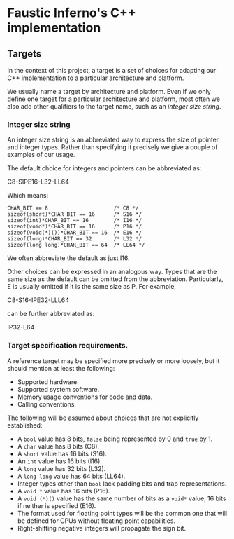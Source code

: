 # Faustic Inferno's C++ implementation

## Targets

In the context of this project, a target is a set of choices for adapting our C++ implementation to a particular architecture and platform.

We usually name a target by architecture and platform. Even if we only define one target for a particular architecture and platform, most often we also add other qualifiers to the target name, such as an *integer size string*.

### Integer size string

An integer size string is an abbreviated way to express the size of pointer and integer types. Rather than specifying it precisely we give a couple of examples of our usage.

The default choice for integers and pointers can be abbreviated as:

C8-SIPE16-L32-LL64

Which means:

    CHAR_BIT == 8                     /* C8 */
    sizeof(short)*CHAR_BIT == 16      /* S16 */
    sizeof(int)*CHAR_BIT == 16        /* I16 */
    sizeof(void*)*CHAR_BIT == 16      /* P16 */
    sizeof(void(*)())*CHAR_BIT == 16  /* E16 */
    sizeof(long)*CHAR_BIT == 32       /* L32 */
    sizeof(long long)*CHAR_BIT == 64  /* LL64 */

We often abbreviate the default as just I16.

Other choices can be expressed in an analogous way. Types that are the same size as the default can be omitted from the abbreviation. Particularly, E is usually omitted if it is the same size as P. For example,

C8-S16-IPE32-LLL64

can be further abbreviated as:

IP32-L64

### Target specification requirements.

A reference target may be specified more precisely or more loosely, but it should mention at least the following:

* Supported hardware.
* Supported system software.
* Memory usage conventions for code and data.
* Calling conventions.

The following will be assumed about choices that are not explicitly established:

* A `bool` value has 8 bits, `false` being represented by 0 and `true` by 1.
* A `char` value has 8 bits (C8).
* A `short` value has 16 bits (S16).
* An `int` value has 16 bits (I16).
* A `long` value has 32 bits (L32).
* A `long long` value has 64 bits (LL64).
* Integer types other than `bool` lack padding bits and trap representations.
* A `void *` value has 16 bits (P16).
* A `void (*)()` value has the same number of bits as a `void*` value, 16 bits if neither is specified (E16).
* The format used for floating point types will be the common one that will be defined for CPUs without floating point capabilities.
* Right-shifting negative integers will propagate the sign bit.




